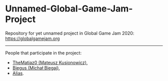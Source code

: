 # Unnamed-Global-Game-Jam-Project
Repository for yet unnamed project in Global Game Jam 2020: https://globalgamejam.org

***

People that participate in the project:
- [TheMatiaz0 (Mateusz Kusionowicz)](https://github.com/TheMatiaz0),
- [Biegus (Michał Biegaj)](https://github.com/Biegus),
- [Alias](https://github.com/4lias).
